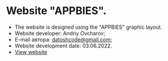 # Website "APPBIES".
- The website is designed using the "APPBIES" graphic layout.
- Website developer: Andriy Ovcharov;
- E-mail автора: datoshcode@gmail.com;
- Website development date: 03.06.2022.
- [View website](https://ovcharovcoder.github.io/presentation_appbies/)
